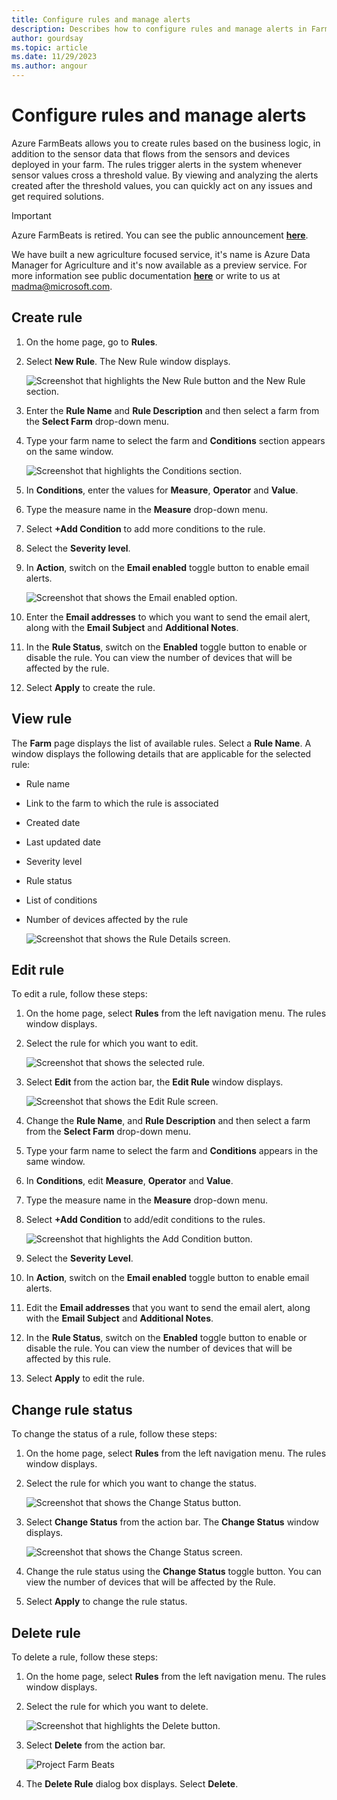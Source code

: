 ```yaml
---
title: Configure rules and manage alerts
description: Describes how to configure rules and manage alerts in FarmBeats
author: gourdsay
ms.topic: article
ms.date: 11/29/2023
ms.author: angour
---
```


# Configure rules and manage alerts

Azure FarmBeats allows you to create rules based on the business logic, in addition to the sensor data that flows from the sensors and devices deployed in your farm. The rules trigger alerts in the system whenever sensor values cross a threshold value. By viewing and analyzing the alerts created after the threshold values, you can quickly act on any issues and get required solutions.

> [!IMPORTANT]
> Azure FarmBeats is retired. You can see the public announcement [**here**](https://azure.microsoft.com/en-us/updates/project-azure-farmbeats-will-be-retired-on-30-sep-2023-transition-to-azure-data-manager-for-agriculture/).
>
>We have built a new agriculture focused service, it's name is Azure Data Manager for Agriculture and it's now available as a preview service. For more information see public documentation [**here**](../../data-manager-for-agri/overview-azure-data-manager-for-agriculture.md) or write to us at madma@microsoft.com. 

## Create rule

1. On the home page, go to **Rules**.
2. Select **New Rule**. The New Rule window displays.

    ![Screenshot that highlights the New Rule button and the New Rule section.](./media/configure-rules-and-alerts-in-azure-farmbeats/new-rule-1.png)

3. Enter the **Rule Name** and **Rule Description** and then select a farm from the **Select Farm** drop-down menu.
4. Type your farm name to select the farm and **Conditions** section appears on the same window.  

    ![Screenshot that highlights the Conditions section.](./media/configure-rules-and-alerts-in-azure-farmbeats/new-rule-condition-1.png)

5. In **Conditions**, enter the values for **Measure**, **Operator** and **Value**.
6. Type the measure name in the **Measure** drop-down menu.
7. Select **+Add Condition** to add more conditions to the rule.
8. Select the **Severity level**.
9. In **Action**, switch on the **Email enabled** toggle button to enable email alerts.

    ![Screenshot that shows the Email enabled option.](./media/configure-rules-and-alerts-in-azure-farmbeats/new-rule-email-1.png)

10. Enter the **Email addresses** to which you want to send the email alert, along with the **Email Subject** and **Additional Notes**.  
11. In the **Rule Status**, switch on the **Enabled** toggle button to enable or disable the rule.
    You can view the number of devices that will be affected by the rule.
12. Select **Apply** to create the rule.

## View rule

The **Farm** page displays the list of available rules. Select a **Rule Name**. A window displays the following details that are applicable for the selected rule:
 - Rule name
 - Link to the farm to which the rule is associated
 - Created date
 - Last updated date
 - Severity level
 - Rule status
 - List of conditions  
 - Number of devices affected by the rule

    ![Screenshot that shows the Rule Details screen.](./media/configure-rules-and-alerts-in-azure-farmbeats/view-rule-1.png)

## Edit rule

To edit a rule, follow these steps:

1. On the home page, select **Rules** from the left navigation menu.
   The rules window displays.
2. Select the rule for which you want to edit.

    ![Screenshot that shows the selected rule.](./media/configure-rules-and-alerts-in-azure-farmbeats/edit-rule-action-bar-1.png)

3. Select **Edit** from the action bar, the **Edit Rule** window displays.

    ![Screenshot that shows the Edit Rule screen.](./media/configure-rules-and-alerts-in-azure-farmbeats/edit-rule-one-1.png)

4. Change the **Rule Name**, and **Rule Description** and then select a farm from the **Select Farm** drop-down menu.
5. Type your farm name to select the farm and **Conditions** appears in the same window.  
6. In **Conditions**, edit **Measure**, **Operator** and **Value**.
7. Type the measure name in the **Measure** drop-down menu.
8. Select **+Add Condition** to add/edit conditions to the rules.

    ![Screenshot that highlights the Add Condition button.](./media/configure-rules-and-alerts-in-azure-farmbeats/edit-rule-two-1.png)

9.  Select the **Severity Level**.  
10. In **Action**, switch on the **Email enabled** toggle button to enable email alerts.
11. Edit the **Email addresses** that you want to send the email alert, along with the **Email Subject** and **Additional Notes**.  
12. In the **Rule Status**, switch on the **Enabled** toggle button to enable or disable the rule.
You can view the number of devices that will be affected by this rule.
13. Select **Apply** to edit the rule.

## Change rule status

To change the status of a rule, follow these steps:

1. On the home page, select **Rules** from the left navigation menu. The rules window displays.
2. Select the rule for which you want to change the status.

    ![Screenshot that shows the Change Status button.](./media/configure-rules-and-alerts-in-azure-farmbeats/change-status-rule-action-bar-1.png)

3. Select **Change Status** from the action bar. The **Change Status** window displays.

    ![Screenshot that shows the Change Status screen.](./media/configure-rules-and-alerts-in-azure-farmbeats/rule-change-status-1.png)

3. Change the rule status using the **Change Status** toggle button.
   You can view the number of devices that will be affected by the Rule.
4. Select **Apply** to change the rule status.

## Delete rule

To delete a rule, follow these steps:

1. On the home page, select **Rules** from the left navigation menu. The rules window displays.
2. Select the rule for which you want to delete.

    ![Screenshot that highlights the Delete button.](./media/configure-rules-and-alerts-in-azure-farmbeats/delete-rule-action-bar-1.png)

3. Select **Delete** from the action bar.

    ![Project Farm Beats](./media/configure-rules-and-alerts-in-azure-farmbeats/delete-rule-1.png)

4. The **Delete Rule** dialog box displays. Select **Delete**.
